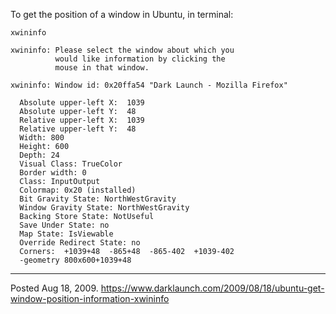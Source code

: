 To get the position of a window in Ubuntu, in terminal:
```
xwininfo
```

```
xwininfo: Please select the window about which you
          would like information by clicking the
          mouse in that window.

xwininfo: Window id: 0x20ffa54 "Dark Launch - Mozilla Firefox"

  Absolute upper-left X:  1039
  Absolute upper-left Y:  48
  Relative upper-left X:  1039
  Relative upper-left Y:  48
  Width: 800
  Height: 600
  Depth: 24
  Visual Class: TrueColor
  Border width: 0
  Class: InputOutput
  Colormap: 0x20 (installed)
  Bit Gravity State: NorthWestGravity
  Window Gravity State: NorthWestGravity
  Backing Store State: NotUseful
  Save Under State: no
  Map State: IsViewable
  Override Redirect State: no
  Corners:  +1039+48  -865+48  -865-402  +1039-402
  -geometry 800x600+1039+48
```

---

Posted Aug 18, 2009.
https://www.darklaunch.com/2009/08/18/ubuntu-get-window-position-information-xwininfo